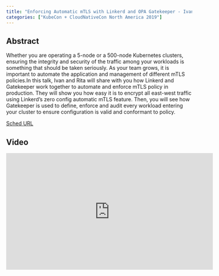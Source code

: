 ```yaml
---
title: "Enforcing Automatic mTLS with Linkerd and OPA Gatekeeper - Ivan Sim, Buoyant & Rita Zhang, Microsoft"
categories: ["KubeCon + CloudNativeCon North America 2019"]
---
```


## Abstract

Whether you are operating a 5-node or a 500-node Kubernetes clusters, ensuring the integrity and security of the traffic among your workloads is something that should be taken seriously. As your team grows, it is important to automate the application and management of different mTLS policies.In this talk, Ivan and Rita will share with you how Linkerd and Gatekeeper work together to automate and enforce mTLS policy in production. They will show you how easy it is to encrypt all east-west traffic using Linkerd’s zero config automatic mTLS feature. Then, you will see how Gatekeeper is used to define, enforce and audit every workload entering your cluster to ensure configuration is valid and conformant to policy.

[Sched URL](https://kccncna19.sched.com/event/691e16fe774b252d794be32190bb1862)

## Video

<iframe width='560' height='315' src='https://www.youtube.com/embed/gMaGVHnvNfs' frameborder='0' allow='accelerometer; autoplay; encrypted-media; gyroscope; picture-in-picture' allowfullscreen></iframe>
